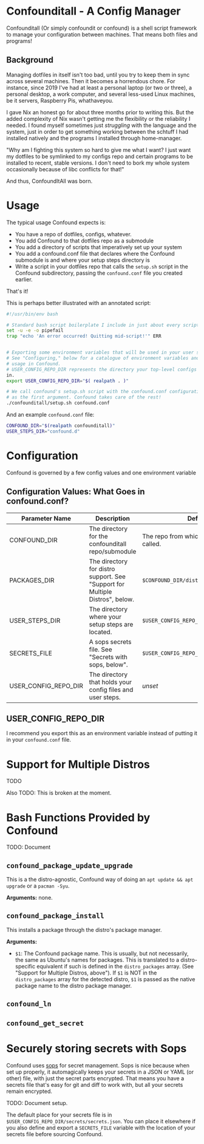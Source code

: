 # Confounditall - A Config Manager

Confounditall (Or simply confoundit or confound) is a shell script framework
to manage your configuration between machines. That means both files and
programs!

## Background

Managing dotfiles in itself isn't too bad, until you try to keep them in sync
across several machines. Then it becomes a horrendous chore.
For instance, since 2019 I've had at least a personal laptop (or two or three), a
personal desktop, a work computer, and several less-used Linux machines, be it
servers, Raspberry Pis, whathaveyou.

I gave Nix an honest go for about three months prior to writing this. But the
added complexity of Nix wasn't getting me the flexibility or the reliability I
needed. I found myself sometimes just *struggling* with the language and the
system, just in order to get something working between the schtuff I had
installed natively and the programs I installed through home-manager.

"Why am I fighting this system so hard to give me what I want? I just want my
dotfiles to be symlinked to my configs repo and certain programs to be installed
to recent, stable versions. I don't need to bork my whole system occasionally
because of libc conflicts for that!"

And thus, ConfoundItAll was born.

# Usage

The typical usage Confound expects is:
- You have a repo of dotfiles, configs, whatever.
- You add Confound to that dotfiles repo as a submodule
- You add a directory of scripts that imperatively set up your system
- You add a confound.conf file that declares where the Confound submodule is and
  where your setup steps directory is
- Write a script in your dotfiles repo that calls the `setup.sh` script in the
  Confound subdirectory, passing the `confound.conf` file you created earlier.

That's it!

This is perhaps better illustrated with an annotated script:

```bash
#!/usr/bin/env bash

# Standard bash script boilerplate I include in just about every script
set -u -e -o pipefail
trap "echo 'An error occurred! Quitting mid-script!'" ERR


# Exporting some environment variables that will be used in your user steps
# See "Configuring," below for a catalogue of environment variables and their
# usage in Confound.
# USER_CONFIG_REPO_DIR represents the directory your top-level configs repo is
in.
export USER_CONFIG_REPO_DIR="$( realpath . )"

# We call confound's setup.sh script with the confound.conf configuration file
# as the first argument. Confound takes care of the rest!
./confounditall/setup.sh confound.conf
```

And an example `confound.conf` file:
```bash
CONFOUND_DIR="$(realpath confounditall)"
USER_STEPS_DIR="confound.d"
```

# Configuration

Confound is governed by a few config values and one environment variable

## Configuration Values: What Goes in confound.conf?

| Parameter Name | Description | Default Value |
|----------------|-------------|---------------|
| CONFOUND_DIR | The directory for the confounditall repo/submodule | The repo from which Confound's `setup.sh` is called. |
| PACKAGES_DIR | The directory for distro support. See "Support for Multiple Distros", below. | `$CONFOUND_DIR/distros` |
| USER_STEPS_DIR | The directory where your setup steps are located. | `$USER_CONFIG_REPO_DIR/user-steps.d` |
| SECRETS_FILE | A sops secrets file. See "Secrets with sops, below". |`$USER_CONFIG_REPO_DIR/secrets/secrets.json` |
| USER_CONFIG_REPO_DIR | The directory that holds your config files and user steps. | *unset* |

## USER_CONFIG_REPO_DIR
I recommend you export this as an environment variable instead of putting
it in your `confound.conf` file.

# Support for Multiple Distros

TODO

Also TODO: This is broken at the moment.

# Bash Functions Provided by Confound

TODO: Document

## `confound_package_update_upgrade`

This is a the distro-agnostic, Confound way of doing an `apt update && apt upgrade`
or a `pacman -Syu`.

**Arguments:** none.

## `confound_package_install`

This installs a package through the distro's package manager.

**Arguments:**
- `$1`: The Confound package name. This is usually, but not necessarily, the same
    as Ubuntu's names for packages. This is translated to a distro-specific
    equivalent if such is defined in the `distro_packages` array. (See "Support
    for Multiple Distros, above"). If `$1` is NOT in the `distro_packages` array
    for the detected distro, `$1` is passed as the native package name to the
    distro package manager.

## `confound_ln`
## `confound_get_secret`

# Securely storing secrets with Sops
Confound uses [sops](https://github.com/getsops/sops) for secret management. Sops
is nice because when set up properly, it automagically keeps your secrets in a
JSON or YAML (or other) file, with just the secret parts encrypted. That means
you have a secrets file that's easy for git and diff to work with, but all your
secrets remain encrypted.

TODO: Document setup.

The default place for your secrets file is in `$USER_CONFIG_REPO_DIR/secrets/secrets.json`.
You can place it elsewhere if you also define and export a `SECRETS_FILE` variable
with the location of your secrets file before sourcing Confound.
